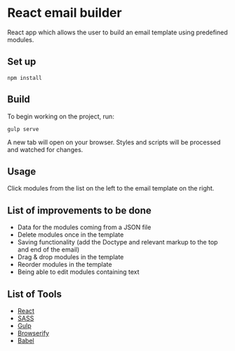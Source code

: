 # React email builder
React app which allows the user to build an email template using predefined modules.

## Set up
```npm install```

## Build

To begin working on the project, run:

```gulp serve```

A new tab will open on your browser. Styles and scripts will be processed and watched for changes.

## Usage
Click modules from the list on the left to the email template on the right.

## List of improvements to be done
* Data for the modules coming from a JSON file
* Delete modules once in the template
* Saving functionality (add the Doctype and relevant markup to the top and end of the email)
* Drag & drop modules in the template
* Reorder modules in the template
* Being able to edit modules containing text

## List of Tools
* [React](https://facebook.github.io/react/)
* [SASS](http://sass-lang.com/)
* [Gulp](https://github.com/gulpjs/gulp/blob/master/docs/getting-started.md)
* [Browserify](http://browserify.org/)
* [Babel](https://babeljs.io/)
